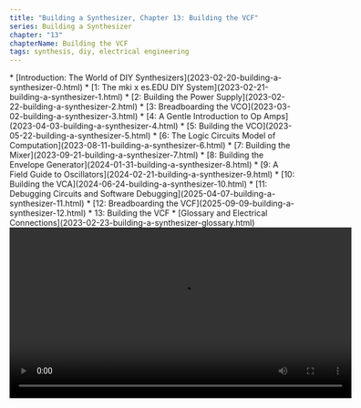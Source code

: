```yaml
---
title: "Building a Synthesizer, Chapter 13: Building the VCF"
series: Building a Synthesizer
chapter: "13"
chapterName: Building the VCF
tags: synthesis, diy, electrical engineering
---
```


<div class="toc">
* [Introduction: The World of DIY Synthesizers](2023-02-20-building-a-synthesizer-0.html)
* [1: The mki x es.EDU DIY System](2023-02-21-building-a-synthesizer-1.html)
* [2: Building the Power Supply](2023-02-22-building-a-synthesizer-2.html)
* [3: Breadboarding the VCO](2023-03-02-building-a-synthesizer-3.html)
* [4: A Gentle Introduction to Op Amps](2023-04-03-building-a-synthesizer-4.html)
* [5: Building the VCO](2023-05-22-building-a-synthesizer-5.html)
* [6: The Logic Circuits Model of Computation](2023-08-11-building-a-synthesizer-6.html)
* [7: Building the Mixer](2023-09-21-building-a-synthesizer-7.html)
* [8: Building the Envelope Generator](2024-01-31-building-a-synthesizer-8.html)
* [9: A Field Guide to Oscillators](2024-02-21-building-a-synthesizer-9.html)
* [10: Building the VCA](2024-06-24-building-a-synthesizer-10.html)
* [11: Debugging Circuits and Software Debugging](2025-04-07-building-a-synthesizer-11.html)
* [12: Breadboarding the VCF](2025-09-09-building-a-synthesizer-12.html)
* 13: Building the VCF
* [Glossary and Electrical Connections](2023-02-23-building-a-synthesizer-glossary.html)
</div>

<!--
<figure>
<a href="/images/synth/VCFFirstOrderSchematic.png">
<img src="/images/synth/VCFFirstOrderSchematic.png" loading="lazy" width="300px" alt="A schematic, from the manual, for the first order passive filter. There are no units on the resistor or capacitor.">
</a>
<figcaption>Schematic</figcaption>
</figure>
-->
<video height="300" controls>
  <source src="/images/synth/VCFCV.mp4" type="video/mp4">
</video>
